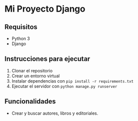 # Mi Proyecto Django

## Requisitos
- Python 3
- Django

## Instrucciones para ejecutar
1. Clonar el repositorio
2. Crear un entorno virtual
3. Instalar dependencias con `pip install -r requirements.txt`
4. Ejecutar el servidor con `python manage.py runserver`

## Funcionalidades
- Crear y buscar autores, libros y editoriales.
